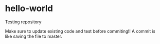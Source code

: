 # hello-world
Testing repository

Make sure to update existing code and test before commiting!! 
A commit is like saving the file to master.
